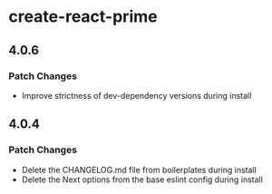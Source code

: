 # create-react-prime

## 4.0.6

### Patch Changes

- Improve strictness of dev-dependency versions during install

## 4.0.4

### Patch Changes

- Delete the CHANGELOG.md file from boilerplates during install
- Delete the Next options from the base eslint config during install
